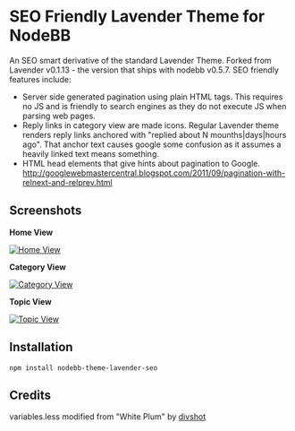 SEO Friendly Lavender Theme for NodeBB
=========================

An SEO smart derivative of the standard Lavender Theme. Forked from Lavender v0.1.13 - the version that ships with nodebb v0.5.7. SEO friendly features include:

- Server side generated pagination using plain HTML <a> tags. This requires no JS and is friendly to search engines as they do not execute JS when parsing web pages.
- Reply links in category view are made icons. Regular Lavender theme renders reply links anchored with "replied about N mounths|days|hours ago". That anchor text causes google some confusion as it assumes a heavily linked text means something.
- HTML head elements that give hints about pagination to Google. http://googlewebmastercentral.blogspot.com/2011/09/pagination-with-relnext-and-relprev.html

## Screenshots

**Home View**

[![Home View](http://i.imgur.com/gfQYGHl.png)](http://i.imgur.com/gfQYGHl.png)

**Category View**

[![Category View](http://i.imgur.com/JalyDRpl.png)](http://i.imgur.com/JalyDRp.png)

**Topic View**

[![Topic View](http://i.imgur.com/R8YhchEl.png)](http://i.imgur.com/R8YhchE.png)

## Installation

    npm install nodebb-theme-lavender-seo


## Credits

variables.less modified from "White Plum" by [divshot](https://github.com/divshot/)
